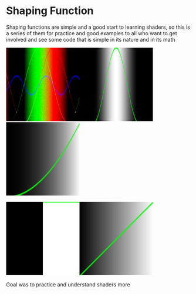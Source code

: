 # Shaping Function

Shaping functions are simple and a good start to learning shaders, so this is a series of them 
for practice and good examples to all who want to get involved and see some code that is simple
in its nature and in its math

<img src="Previews/sincos.gif" width="200" height="200" /><img src="Previews/smoothStep.png" width="200" height="200" /> <img src="Previews/exponential.png" width="200" height="200" />

<img src="Previews/stepFunc.png" width="200" height="200" /><img src="Previews/Linear.png" width="200" height="200" />

Goal was to practice and understand shaders more
